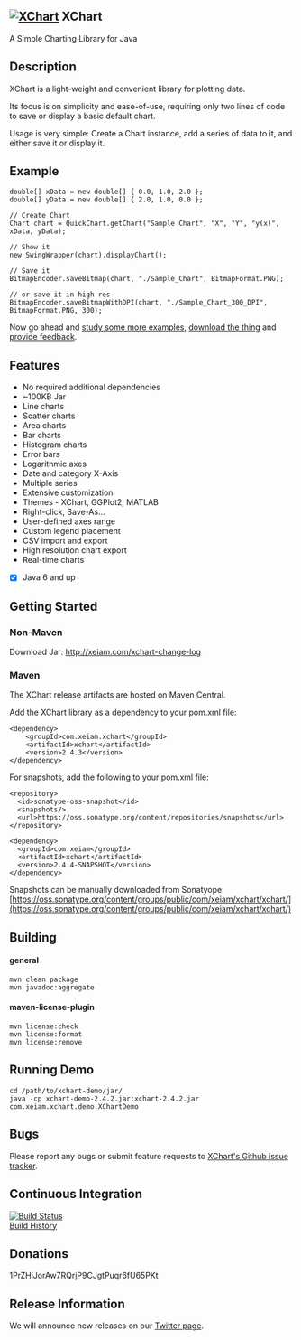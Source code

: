 ## [![XChart](https://raw.githubusercontent.com/timmolter/XChart/develop/etc/XChart_64_64.png)](http://xeiam.com/xchart) XChart
A Simple Charting Library for Java

## Description
XChart is a light-weight and convenient library for plotting data.

Its focus is on simplicity and ease-of-use, requiring only two lines of code to save or display a basic default chart.

Usage is very simple: Create a Chart instance, add a series of data to it, and either save it or display it.

## Example

    double[] xData = new double[] { 0.0, 1.0, 2.0 };
    double[] yData = new double[] { 2.0, 1.0, 0.0 };

    // Create Chart
    Chart chart = QuickChart.getChart("Sample Chart", "X", "Y", "y(x)", xData, yData);

    // Show it
    new SwingWrapper(chart).displayChart();

    // Save it
    BitmapEncoder.saveBitmap(chart, "./Sample_Chart", BitmapFormat.PNG);

    // or save it in high-res
    BitmapEncoder.saveBitmapWithDPI(chart, "./Sample_Chart_300_DPI", BitmapFormat.PNG, 300);

Now go ahead and [study some more examples](http://xeiam.com/xchart-example-code/), [download the thing](http://xeiam.com/xchart-change-log) and [provide feedback](https://github.com/timmolter/XChart/issues).

## Features
* No required additional dependencies
* ~100KB Jar
* Line charts
* Scatter charts
* Area charts
* Bar charts
* Histogram charts
* Error bars
* Logarithmic axes
* Date and category X-Axis
* Multiple series
* Extensive customization
* Themes - XChart, GGPlot2, MATLAB
* Right-click, Save-As...
* User-defined axes range
* Custom legend placement
* CSV import and export
* High resolution chart export
* Real-time charts
 * [x] Java 6 and up
 
## Getting Started

### Non-Maven

Download Jar: http://xeiam.com/xchart-change-log

### Maven

The XChart release artifacts are hosted on Maven Central.

Add the XChart library as a dependency to your pom.xml file:

    <dependency>
        <groupId>com.xeiam.xchart</groupId>
        <artifactId>xchart</artifactId>
        <version>2.4.3</version>
    </dependency>

For snapshots, add the following to your pom.xml file:

    <repository>
      <id>sonatype-oss-snapshot</id>
      <snapshots/>
      <url>https://oss.sonatype.org/content/repositories/snapshots</url>
    </repository>

    <dependency>
      <groupId>com.xeiam</groupId>
      <artifactId>xchart</artifactId>
      <version>2.4.4-SNAPSHOT</version>
    </dependency>

Snapshots can be manually downloaded from Sonatyope: [https://oss.sonatype.org/content/groups/public/com/xeiam/xchart/xchart/](https://oss.sonatype.org/content/groups/public/com/xeiam/xchart/xchart/)

## Building

#### general

    mvn clean package  
    mvn javadoc:aggregate  

#### maven-license-plugin

    mvn license:check
    mvn license:format
    mvn license:remove

## Running Demo
    cd /path/to/xchart-demo/jar/
    java -cp xchart-demo-2.4.2.jar:xchart-2.4.2.jar com.xeiam.xchart.demo.XChartDemo

## Bugs
Please report any bugs or submit feature requests to [XChart's Github issue tracker](https://github.com/timmolter/XChart/issues).  

## Continuous Integration
[![Build Status](https://travis-ci.org/timmolter/XChart.png?branch=develop)](https://travis-ci.org/timmolter/XChart.png)  
[Build History](https://travis-ci.org/timmolter/XChart/builds)  

## Donations
1PrZHiJorAw7RQrjP9CJgtPuqr6fU65PKt

## Release Information

We will announce new releases on our [Twitter page](https://twitter.com/Xeiam).
